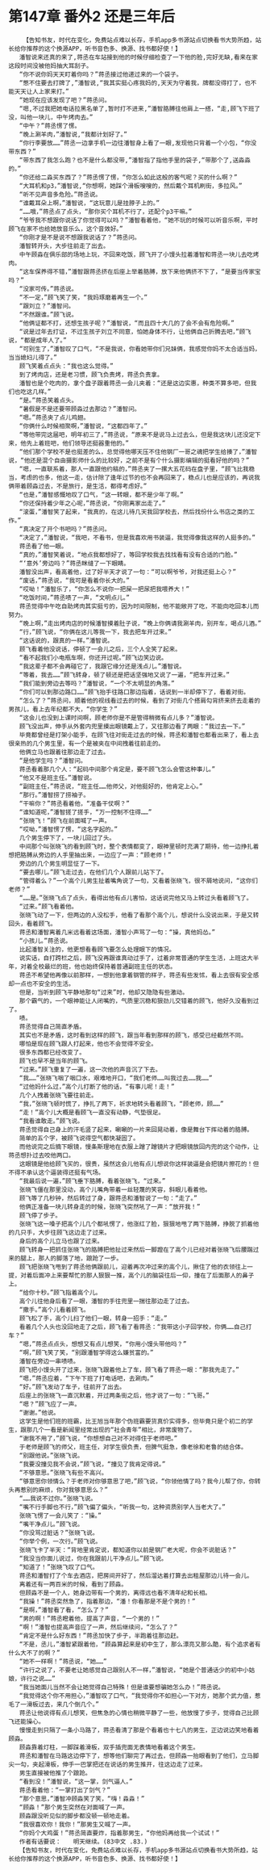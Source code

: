 # 第147章 番外2 还是三年后
        【告知书友，时代在变化，免费站点难以长存，手机app多书源站点切换看书大势所趋，站长给你推荐的这个换源APP，听书音色多、换源、找书都好使！】
       潘智说来还真的来了,蒋丞在车站接到他的时候仔细检查了一下他的脸,完好无缺,看来在家这段时间没被他妈抽大耳刮子。
       “你不说你妈天天盯着你吗？”蒋丞接过他递过来的一个袋子。
       “憋不住要去打牌了,”潘智说,“我其实挺心疼我妈的,天天为守着我，牌都没得打了，也不能天天让人上家来打。”
       “她现在应该发现了吧？”蒋丞问。
       “嗯,不过我把她电话拉黑名单了,暂时打不进来,”潘智胳膊往他肩上一搭，“走,顾飞下班了没，叫他一块儿，中午烤肉去。”
       “中午？”蒋丞愣了愣。
       “晚上涮羊肉，”潘智说,“我都计划好了。”
       “你行李要放……”蒋丞一边拿手机一边往潘智身上看了一眼,发现他只背着一个小包，“你没带东西？”
       “带东西了我怎么跑？也不是什么都没带,”潘智指了指他手里的袋子,“带那个了,送淼淼的。”
       “你还给二淼买东西了？”蒋丞愣了愣，“你怎么如此这般的客气呢？买的什么啊？”
       “大耳机和p3，”潘智说,“你想啊，她踩个滑板嗖嗖的，然后戴个耳机刷街，多拉风。”
       “听不见声音多危险。”蒋丞说。
       “谁戴耳朵上啊，”潘智说，“这玩意儿是挂脖子上的。”
       “……哦，”蒋丞点了点头，“那你买个耳机不行了，还配个p3干嘛。”
       “爷爷我不想跟你说话了你觉得可以吗？”潘智看着他，“她不玩的时候可以听音乐啊，平时顾飞在家不也给她放音乐么，这个音效好。”
       “你刚才是不是说不想跟我说话了？”蒋丞问。
       潘智转开头，大步往前走了出去。
       中午顾淼在俱乐部的场地上玩，不回来吃饭，顾飞开了小馒头拉着潘智和蒋丞一块儿去吃烤肉。
       “这车保养得不错，”潘智跟蒋丞挤在后座上举着胳膊，放下来他俩挤不下了，“是要当传家宝吗？”
       “没家可传。”蒋丞说。
       “不一定，”顾飞笑了笑，“我妈琢磨着再生一个。”
       “跟刘立？”潘智问。
       “不然跟谁。”顾飞说。
       “他俩证都不打，还想生孩子呢？”潘智说，“而且四十大几的了会不会有危险啊。”
       “说是过年去打证，不过生孩子刘立不同意，怕她身体不行，让他俩自己折腾去吧，”顾飞说，“都是成年人了。”
       “可别生了，”潘智叹了口气，“不是我说，你看她带你们兄妹俩，我感觉你妈不太合适当妈，当当媳妇儿得了。”
       顾飞笑着点点头：“我也这么觉得。”
       到了烤肉店，还是老习惯，顾飞负责烤，蒋丞负责拿。
       潘智也是个吃肉的，拿个盘子跟着蒋丞一会儿夹着：“还是这边实惠，种类不算多吧，但我们也吃这几样。”
       “是。”蒋丞笑着点头。
       “暑假是不是还要带顾淼过去那边？”潘智问。
       “嗯。”蒋丞夹了点儿鸡翅。
       “你俩什么时候相聚啊，”潘智说，“这都四年了。”
       “等他带完这届吧，明年初三了，”蒋丞说，“原来不是说马上过去么，但是我这块儿还没定下来，他先上着班吧，他们领导还挺器重他的。”
       “他们那个学校不是也挺差的么，总觉得他哪天压不住他钢厂一哥之魂把学生给揍了，”潘智说，“他还是混个自由摄影师什么的比较好，之前不是有个什么摄影编辑的挺看好他的吗？”
       “嗯，一直联系着，那人一直跟他约稿的，”蒋丞夹了一摞大五花码在盘子里，“顾飞比我稳当，考虑的也多，他这一走，估计除了逢年过节的也不会再回来了，稳点儿也是应该的，再说我俩带着顾淼过去，不是旅行，是生活，都得考虑好。”
       “也是，”潘智感慨地叹了口气，“这一转眼，都不是少年了啊。”
       “你还保持着少年之心呢，”蒋丞说，“你刚离家出走了。”
       “滚蛋，”潘智笑了起来，“我真的，在这儿待几天我回学校去，然后找份什么书店之类的工作。”
       “真决定了开个书吧吗？”蒋丞问。
       “决定了，”潘智说，“我吧，不看书，但是我喜欢用书装逼，我觉得像我这样的人挺多的。”
       蒋丞看了他一眼。
       “真的，”潘智笑着说，“地点我都想好了，等回学校我去找找看有没有合适的门脸。”
       “‘意外’旁边吗？”蒋丞眯缝了一下眼睛。
       潘智没出声，看高着他，过了好半天才说了一句：“可以啊爷爷，对我还挺上心？”
       “废话，”蒋丞说，“我可是看着你长大的。”
       “哎呦！”潘智乐了，“你怎么不说你一把屎一把尿把我喂养大！”
       “吃饭时间，”蒋丞啧了一声，“文明点儿。”
       蒋丞觉得中午吃自助烤肉其实挺亏的，因为时间限制，他不能敞开了吃，不能向吃回本儿而努力。
       “晚上啊，”走出烤肉店的时候潘智摸着肚子说，“晚上你俩请我涮羊肉，别开车，喝点儿酒。”
       “行，”顾飞说，“你俩在这儿等我一下，我去把车开过来。”
       “这话说的，跟真的一样。”潘智说。
       顾飞看着他没说话，停顿了一会儿之后，三个人全笑了起来。
       “看不起我们小电瓶车啊，你还开过呢。”顾飞边笑边说。
       “我这辈子都不会再碰它了，我跟它缘分还是浅点儿。”潘智说。
       “等着，我去……”顾飞转身，顿了顿还是把话坚强地又说了一遍，“把车开过来。”
       “我们能到旁边去等吗？”潘智说，“一个不太明显的角落。”
       “你们可以到那边路口……”顾飞抬手往路口那边指着，话说到一半却停下了，看着对街。
       “怎么了？”蒋丞问，顺着他的视线看过去的时候，看到了对街几个搭肩勾背挤来挤去走着的男孩儿，看上去年纪都不大，“你学生？”
       “这会儿也没到上课时间啊，顾老师你是不是管得稍微有点儿多？”潘智说。
       顾飞没出声，伸手从外套内兜里摸出眼镜戴上了，又往那边看了两眼：“我过去一下。”
       毕竟都曾经是打架小能手，在顾飞往对街走过去的时候，蒋丞和潘智也都看出来了，看上去很亲热的几个男生里，有一个是被夹在中间拽着往前走的。
       他俩立马也跟着往那边走了过去。
       “是他学生吗？”潘智问。
       蒋丞看着那几个人：“起码中间那个肯定是，要不顾飞怎么会管这种事儿。”
       “他又不是班主任。”潘智说。
       “副班主任，”蒋丞说，“班主任……他师父，对他挺好的，他肯定上心。”
       “那行。”潘智捞了捞袖子。
       “干嘛你？”蒋丞看着他，“准备干仗啊？”
       “谁知道呢，”潘智搓了搓手，“万一控制不住得……”
       “张晓飞！”顾飞在前面喊了一声。
       “哎呦，”潘智愣了愣，“这名字起的。”
       几个男生停下了，一块儿回过了头。
       中间那个叫张晓飞的看到顾飞时，整个表情都变了，眼神里顿时充满了期待，他一边挣扎着想把胳膊从旁边的人手里抽出来，一边应了一声：“顾老师！”
       旁边的几个男生明显怔了一下。
       “要去哪儿。”顾飞走过去，在他们几个人跟前儿站下了。
       “管得着么？”一个高个儿男生扯着嘴角说了一句，又看着张晓飞，很不屑地说问，“这你们老师？”
       “……是。”张晓飞点了点头，看得出他有点儿害怕，这话说完他又马上转过头看着顾飞了。
       “过来。”顾飞看着他。
       张晓飞动了一下，但两边的人没松手，他看了看那个高个儿，想说什么没说出来，于是又转回头，看着顾飞。
       蒋丞和潘智离着几米远看着这场面，潘智小声骂了一句：“操，真他妈怂。”
       “小孩儿。”蒋丞说。
       比起潘智关注的，他更想看看顾飞要怎么处理眼下的情况。
       说实话，自打跨栏之后，顾飞没再跟谁真动过手了，过着非常普通的学生生活，上班这大半年，对着全校最烂的班，他也始终保持着普通副班主任的状态。
       蒋丞不希望他再像以前那样，一想到他拿着钢管的样子，蒋丞有些发怵，看上去很有安全感却一点也不安全的生活。
       但是，当听到顾飞平静地那句“过来”时，他却又隐隐有些激动。
       那个霸气的，一个眼神能让人闭嘴的，气质里沉稳和狠劲儿交错着的顾飞，他好久没看到过了。
       啧。
       蒋丞觉得自己简直矛盾。
       其实也不是矛盾，这时看到这样的顾飞，跟当年看到那样的顾飞，感受已经截然不同。
       哪怕是现在顾飞跟人打起来，他也不会觉得不安全。
       很多东西都已经改变了。
       顾飞也早不是当年的顾飞。
       “过来。”顾飞重复了一遍，这一次他的声音沉了下去。
       “我……”张晓飞咽了咽口水，艰难地开口，“我们老师……叫我过去……我……”
       “过他妈什么过，”高个儿打断了他的话，“有事儿呢！走！”
       几个人拽着张晓飞要往前走。
       “我，”张晓飞顿时慌了，挣扎了两下，祈求地转头看着顾飞，“顾老师，顾……”
       “走！”高个儿大概是看顾飞一直没有动静，气垫很足。
       “我看谁敢走。”顾飞说。
       蒋丞觉得自己身上的汗毛竖了起来，唰唰的一片来回晃动着，像是舞台下挥动着的胳膊。
       简单的五个字，被顾飞说得空气都快凝固了。
       而他说完之后摘下眼镜，慢条斯理地在衣服上蹭了蹭镜片才把眼镜放回内兜的这个动作，让蒋丞想扑过去咬他两口。
       这眼镜是他给顾飞买的，很贵，虽然这会儿他有点儿想说你这样装逼是会把镜片擦花的！但不得不承认这个逼装得还挺有气场。
       “我最后说一遍，”顾飞垂下胳膊，看着张晓飞，“过来。”
       张晓飞僵在那里没动，高个儿嘴角带着一丝轻蔑的笑容，斜眼儿看着他。
       顾飞等了几秒钟，然后转过了身，跟蒋丞和潘智说了一句：“走了。”
       他俩正准备一块儿转身走的时候，张晓飞突然吼了一声：“放开我！”
       顾飞停了步子。
       张晓飞这一嗓子把高个儿几个都吼愣了，他涨红了脸，狠狠地甩了两下胳膊，挣脱了抓着他的几只手，大步往顾飞这边走了过来。
       身后的高个儿立马也跟了过来。
       顾飞转身一把抓住张晓飞的胳膊把他扯过来然后一脚蹬在了高个儿已经对着张晓飞后腰踹过来的腿上，那人的脚落了地，踉跄了一步。
       顾飞把张晓飞甩到了蒋丞他俩跟前儿，迎着再次冲过来的高个儿，揪住了他的衣领往上一提，对着后面冲上来要帮忙的那人狠狠一推，高个儿的脑袋往后一仰，撞在了后面那人的鼻子上。
       “给你十秒。”顾飞指着高个儿。
       高个儿往他身后看了一眼，潘智的手往兜里一揣往那边走了过去。
       “撒手。”高个儿看着顾飞。
       顾飞松了手，高个儿扫了他们一眼，转身一招手：“走。”
       看着几个人头也没回地走了之后，顾飞看了看蒋丞：“我带这小子回学校，你俩……自己打车？”
       “嗯，”蒋丞点点头，想想又有点儿想笑，“你用小馒头带他吗？”
       “啊，”顾飞笑了笑，“别跟潘智学得这么嫌贫富的。”
       潘智在旁边一串啧啧。
       顾飞把小馒头开了过来，张晓飞跟着他上了车，顾飞看了蒋丞一眼：“那我先走了。”
       “嗯，”蒋丞应着，“下午下班了打电话吧，去涮肉。”
       “好。”顾飞发动了车子，往前开了出去。
       后座上的张晓飞一直沉默着，开过两条街之后，他才说了一句：“飞哥。”
       “嗯？”顾飞应了一声。
       “谢谢。”他说。
       这学生是他们班的班霸，比王旭当年那个伪班霸要货真价实得多，但毕竟只是个初二的学生，跟那几个一看是新闻里经常出现的“社会青年”相比，非常废物了。
       “谢我不用了，”顾飞说，“你想想自己对不对得住于老师吧。”
       于老师是顾飞的师父，班主任，对学生很负责，但脾气挺急，像老徐和老鲁的结合体。
       “别跟他说。”张晓飞说。
       “我要没撞见我不会说，”顾飞说，“撞见了我肯定得说。”
       “不够意思。”张晓飞有些不高兴。
       “够意思你领情么？于老师对你够意思了吧，”顾飞说，“你领他情了吗？我今儿帮了你，你转头再惹别的麻烦，你对我够意思么？”
       “……我说不过你。”张晓飞说。
       “嘴不行手脚也不行，”顾飞偏了偏头，“听我一句，这种资质别学人当老大了。”
       张晓飞愣了一会儿笑了：“操。”
       “嘴干净点儿。”顾飞说。
       “你没骂过脏话？”张晓飞说。
       “你举个例，一次行。”顾飞说。
       张晓飞卡了半天：“背地里肯定说，都知道你以前是钢厂老大呢，你会不说脏话？”
       “我没当你面儿说过，你在我跟前儿干净点儿。”顾飞说。
       “知道了！”张晓飞叹了口气。
       蒋丞和潘智打了个车去酒店，把房间开好了，然后溜达着打算去出租屋那边儿待一会儿。
       离着还有一两百米的时候，看到了顾淼。
       但顾淼不是一个人，她身边带有一个男的，离得远也看不清年纪和长相。
       “我操！”蒋丞突然急了，指着那边，“潘！你看那是不是个男的！”
       “是啊，”潘智看了看，“怎么了？”
       “男的啊！”蒋丞瞪着他，提高了声音，“一个男的！”
       “啊！”潘智也提高声音应了一声，然后继续问，“怎么了？”
       “肯定不是什么好东西！”蒋丞加快了步子，半跑着往那边赶。
       “不是，丞儿，”潘智紧跟着他，“顾淼算起来是初中生了，那么漂亮又那么酷，有个追求者有什么大不了的啊？”
       “她不一样啊！”蒋丞说，“她……”
       “许行之说了，不要老让她感觉自己跟别人不一样，”潘智说，“她是个普通话少的初中小姑娘，许行之说……”
       “我当她面儿当然不会让她觉得自己特殊！但是谁要想骗她怎么办！”蒋丞说。
       “我觉得这个你不用担心，”潘智叹了口气，“我觉得你不如担心一下对方，她那个武力值，惹毛了一滑板过去，来几个倒几个。”
       蒋丞让他说得有点儿想笑，但焦急的心情也稍微平静了一些，他放慢了步子，觉得自己比顾飞还能操心。
       慢慢走到只隔了一条小马路了，蒋丞看清了那是个看着也十七八的男生，正边说边笑地看着顾淼。
       顾淼靠着灯柱，一脚踩着滑板，双手插兜面无表情地看着这个男生。
       蒋丞和潘智在马路这边停下了，想等他们聊完了再过去，但顾淼一抬眼看到了他们，立马脚尖一勾，夹起滑板，伸手一巴掌把还在说话的男生推开，往这边走了过来。
       男生直接被他推了个踉跄。
       “看到没！”潘智说，“这一掌，剑气逼人。”
       蒋丞看着他：“一掌打出了剑气？”
       “那个意思，”潘智冲顾淼笑了笑，“嗨！淼淼！”
       “顾淼！”那个男生突然在对面喊了一声。
       顾淼跟没听见似的脚步都没顿一顿地走着。
       “我很喜欢你！我你！”那男生又喊了一声。
       “你妈个大鸡蛋！”蒋丞简直要炸，指着那男生，“你他妈再给我一个试试！”
       作者有话要说：　　明天继续。(83中文 .83.)
       【告知书友，时代在变化，免费站点难以长存，手机app多书源站点切换看书大势所趋，站长给你推荐的这个换源APP，听书音色多、换源、找书都好使！】